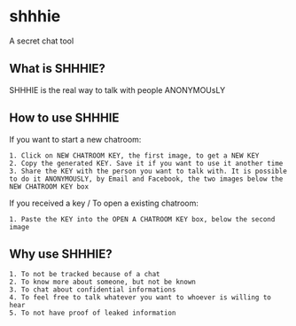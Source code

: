 shhhie
======

A secret chat tool

What is SHHHIE?
---------------

SHHHIE is the real way to talk with people ANONYMOUsLY

How to use SHHHIE
-----------------

If you want to start a new chatroom:

	1. Click on NEW CHATROOM KEY, the first image, to get a NEW KEY
	2. Copy the generated KEY. Save it if you want to use it another time
	3. Share the KEY with the person you want to talk with. It is possible to do it ANONYMOUSLY, by Email and Facebook, the two images below the NEW CHATROOM KEY box

If you received a key / To open a existing chatroom:
	
	1. Paste the KEY into the OPEN A CHATROOM KEY box, below the second image

Why use SHHHIE?
---------------

	1. To not be tracked because of a chat
	2. To know more about someone, but not be known
	3. To chat about confidential informations
	4. To feel free to talk whatever you want to whoever is willing to hear
	5. To not have proof of leaked information